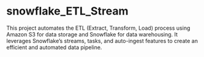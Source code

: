 # snowflake_ETL_Stream
This project automates the ETL (Extract, Transform, Load) process using Amazon S3 for data storage and Snowflake for data warehousing. It leverages Snowflake’s streams, tasks, and auto-ingest features to create an efficient and automated data pipeline.
